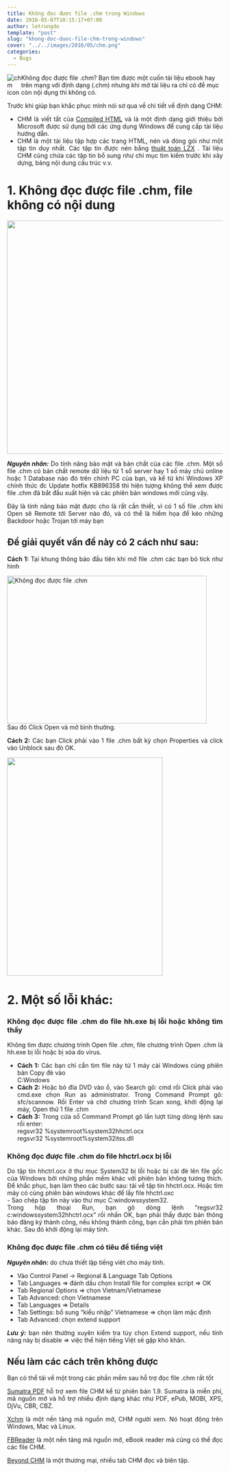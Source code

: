 ```yaml
---
title: Không đọc được file .chm trong Windows
date: 2016-05-07T10:15:17+07:00
author: letrungdo
template: "post"
slug: "khong-doc-duoc-file-chm-trong-windows"
cover: "../../images/2016/05/chm.png"
categories:
  - Bugs
---
```


<p style="display: flex">
  <img src="/media/2016/05/chm-1.png" alt="chm icon" />
  Không đọc được file .chm? Bạn tìm được một cuốn tài liệu ebook hay trên mạng với định dạng (.chm) nhưng khi mở tài liệu ra chỉ có đề mục còn nội dụng thì không có.
</p>

<p style="text-align: justify;">
  Trước khi giúp bạn khắc phục mình nói sơ qua về chi tiết về định dạng CHM:
</p>

<ul style="text-align: justify;">
  <li>
    CHM là viết tắt của <a href="http://en.wikipedia.org/wiki/Microsoft_Compiled_HTML_Help" target="_blank" rel="nofollow noopener noreferrer">Compiled HTML</a> và là một định dạng giới thiệu bởi Microsoft được sử dụng bởi các ứng dụng Windows để cung cấp tài liệu hướng dẫn.
  </li>
  <li>
    CHM là một tài liệu tập hợp các trang HTML, nén và đóng gói như một tập tin duy nhất. Các tập tin được nén bằng <a href="http://en.wikipedia.org/wiki/LZX_(algorithm)" target="_blank" rel="nofollow noopener noreferrer">thuật toán LZX</a> . Tài liệu CHM cũng chứa các tập tin bổ sung như chỉ mục tìm kiếm trước khi xây dựng, bảng nội dung cấu trúc v.v.
  </li>
</ul>

# 1. Không đọc được file .chm, file không có nội dung

<img class="aligncenter size-full wp-image-2040" src="/media/2016/05/chm-file-about.png" alt="" width="752" height="544" srcset="/media/2016/05/chm-file-about.png 752w, /media/2016/05/chm-file-about-74x55.png 74w" sizes="(max-width: 752px) 100vw, 752px" />

<p style="text-align: justify;">
  <em><strong>Nguyên nhân:</strong></em> Do tính năng bảo mật và bản chất của các file .chm. Một sồ file .chm có bản chất remote dữ liệu từ 1 số server hay 1 số máy chủ online hoặc 1 Database nào đó trên chính PC của bạn, và kể từ khi Windows XP chính thức đc Update hotfix KB896358 thì hiện tượng không thể xem được file .chm đã bắt đầu xuất hiện và các phiên bản windows mới cũng vậy.
</p>

<p style="text-align: justify;">
  Đây là tính năng bảo mật được cho là rất cần thiết, vì có 1 số file .chm khi Open sẽ Remote tới Server nào đó, và có thể là hiểm họa để kéo những Backdoor hoặc Trojan tới máy bạn
</p>

<h2 style="text-align: justify;">
  Để giải quyết vấn đề này có 2 cách như sau:
</h2>

<p style="text-align: justify;">
  <strong>Cách 1:</strong> Tại khung thông báo đầu tiên khi mở file .chm các bạn bỏ tick như hình
</p>

<p style="text-align: justify;">
  <img class="aligncenter wp-image-914 size-full" src="/media/2016/05/chm.png" alt="Không đọc được file .chm" width="466" height="344" /><br /> Sau đó Click Open và mở bình thường.
</p>

<p style="text-align: justify;">
  <strong>Cách 2:</strong> Các bạn Click phải vào 1 file .chm bất kỳ chọn Properties và click vào Unblock sau đó OK.
</p>

<img class="aligncenter size-full wp-image-2041" src="/media/2016/05/unlock-chm-file.png" alt="" width="363" height="509" />

<h1 style="text-align: justify;">
  2. Một số lỗi khác:
</h1>

<h3 style="text-align: justify;">
  Không đọc được file .chm do file hh.exe bị lỗi hoặc không tìm thấy
</h3>

<p style="text-align: justify;">
  Không tìm được chương trình Open file .chm, file chương trình Open .chm là hh.exe bị lỗi hoặc bị xóa do virus.
</p>

<ul style="text-align: justify;">
  <li>
    <strong>Cách 1:</strong> Các bạn chỉ cần tìm file này từ 1 máy cài Windows cùng phiên bản Copy đè vào<br /> C:Windows
  </li>
  <li>
    <strong>Cách 2:</strong> Hoặc bỏ đĩa DVD vào ổ, vào Search gõ: cmd rồi Click phải vào cmd.exe chọn Run as administrator. Trong Command Prompt gõ: sfc/scannow. Rồi Enter và chờ chương trình Scan xong, khởi động lại máy, Open thử 1 file .chm
  </li>
  <li>
    <strong>Cách 3:</strong> Trong cửa sổ Command Prompt gõ lần lượt từng dòng lệnh sau rồi enter:<br /> regsvr32 %systemroot%system32hhctrl.ocx<br /> regsvr32 %systemroot%system32itss.dll
  </li>
</ul>

<h3 style="text-align: justify;">
  Không đọc được file .chm do file hhctrl.ocx bị lỗi
</h3>

<p style="text-align: justify;">
  Do tập tin hhctrl.ocx ở thư mục System32 bị lỗi hoặc bị cài đè lên file gốc của Windows bởi những phần mềm khác với phiên bản không tương thích. Để khắc phục, bạn làm theo các bước sau: tải về tập tin hhctrl.ocx. Hoặc tìm máy có cùng phiên bản windows khác để lấy file hhctrl.oxc<br /> - Sao chép tập tin này vào thư mục C:windowssystem32.<br /> Trong hộp thoại Run, bạn gõ dòng lệnh “regsvr32 c:windowssystem32hhctrl.ocx” rồi nhấn OK, bạn phải thấy được bản thông báo đăng ký thành công, nếu không thành công, bạn cần phải tìm phiên bản khác. Sau đó khởi động lại máy tính.
</p>

<h3 style="text-align: justify;">
  Không đọc được file .chm có tiêu đề tiếng việt
</h3>

<p style="text-align: justify;">
  <em><strong>Nguyên nhân:</strong></em> do chưa thiết lập tiếng viêt cho máy tính.
</p>

<ul style="text-align: justify;">
  <li>
    Vào Control Panel -> Regional & Language Tab Options
  </li>
  <li>
    Tab Languages => đánh dấu chọn Install file for complex script => OK
  </li>
  <li>
    Tab Regional Options => chọn Vietnam/Vietnamese
  </li>
  <li>
    Tab Advanced: chọn Vietnamese
  </li>
  <li>
    Tab Languages => Details
  </li>
  <li>
    Tab Settings: bổ sung “kiểu nhập” Vietnamese => chọn làm mặc định
  </li>
  <li>
    Tab Advanced: chọn extend support
  </li>
</ul>

<p style="text-align: justify;">
  <em><strong>Lưu ý:</strong></em> bạn nên thường xuyên kiểm tra tùy chọn Extend support, nếu tính năng này bị disable => việc thể hiện tiếng Việt sẽ gặp khó khăn.
</p>

<h2 style="text-align: justify;">
  Nếu làm các cách trên không được
</h2>

<p style="text-align: justify;">
  Bạn có thể tải về một trong các phần mềm sau hỗ trợ đọc file .chm rất tốt
</p>

<p style="text-align: justify;">
  <a href="https://www.sumatrapdfreader.org/download-free-pdf-viewer.html" target="_blank" rel="nofollow noopener noreferrer">Sumatra PDF</a> hỗ trợ xem file CHM kể từ phiên bản 1.9. Sumatra là miễn phí, mã nguồn mở và hỗ trợ nhiều định dạng khác như PDF, ePub, MOBI, XPS, DjVu, CBR, CBZ.
</p>

<p style="text-align: justify;">
  <a href="http://xchm.sourceforge.net/" target="_blank" rel="nofollow noopener noreferrer">Xchm</a> là một nền tảng mã nguồn mở, CHM người xem. Nó hoạt động trên Windows, Mac và Linux.
</p>

<p style="text-align: justify;">
  <a href="http://www.fbreader.org/win32" target="_blank" rel="nofollow noopener noreferrer">FBReader</a> là một nền tảng mã nguồn mở, eBook reader mà cũng có thể đọc các file CHM.
</p>

<p style="text-align: justify;">
  <a href="http://www.beyondchm.com/" target="_blank" rel="nofollow noopener noreferrer">Beyond CHM</a> là một thương mại, nhiều tab CHM đọc và biên tập.
</p>
